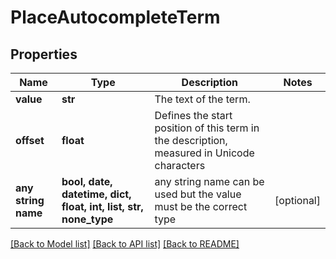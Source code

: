 # PlaceAutocompleteTerm


## Properties
Name | Type | Description | Notes
------------ | ------------- | ------------- | -------------
**value** | **str** | The text of the term. | 
**offset** | **float** | Defines the start position of this term in the description, measured in Unicode characters | 
**any string name** | **bool, date, datetime, dict, float, int, list, str, none_type** | any string name can be used but the value must be the correct type | [optional]

[[Back to Model list]](../README.md#documentation-for-models) [[Back to API list]](../README.md#documentation-for-api-endpoints) [[Back to README]](../README.md)



